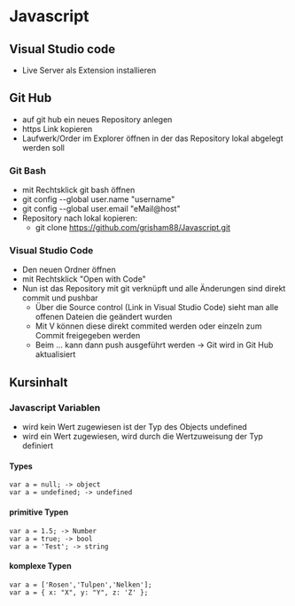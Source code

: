 # Javascript

## Visual Studio code
* Live Server als Extension installieren

## Git Hub
* auf git hub ein neues Repository anlegen
* https Link kopieren
* Laufwerk/Order im Explorer öffnen in der das Repository lokal abgelegt werden soll
### Git Bash
* mit Rechtsklick git bash öffnen
* git config --global user.name "username"
* git config --global user.email "eMail@host"
* Repository nach lokal kopieren:
    * git clone  https://github.com/grisham88/Javascript.git
### Visual Studio Code
* Den neuen Ordner öffnen
* mit Rechtsklick "Open with Code"
* Nun ist das Repository mit git verknüpft und alle Änderungen sind direkt commit und pushbar 
    * Über die Source control (Link in Visual Studio Code) sieht man alle offenen Dateien die geändert wurden
    * Mit V können diese direkt commited werden oder einzeln zum Commit freigegeben werden
    * Beim ... kann dann push ausgeführt werden -> Git wird in Git Hub aktualisiert

## Kursinhalt
### Javascript Variablen
* wird kein Wert zugewiesen ist der Typ des Objects undefined
* wird ein Wert zugewiesen, wird durch die Wertzuweisung der Typ definiert
#### Types
    var a = null; -> object
    var a = undefined; -> undefined
#### primitive Typen
    var a = 1.5; -> Number
    var a = true; -> bool
    var a = 'Test'; -> string
#### komplexe Typen
    var a = ['Rosen','Tulpen','Nelken'];
    var a = { x: "X", y: "Y", z: 'Z' };